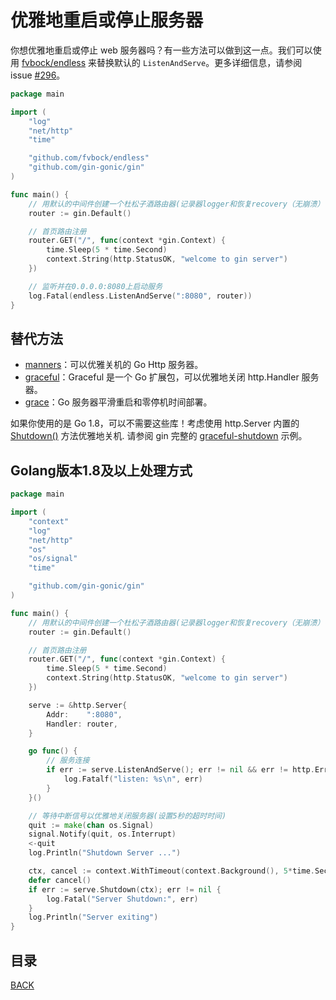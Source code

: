# 优雅地重启或停止服务器

你想优雅地重启或停止 web 服务器吗？有一些方法可以做到这一点。我们可以使用 [fvbock/endless](https://github.com/fvbock/endless) 来替换默认的 `ListenAndServe`。更多详细信息，请参阅 issue [#296](https://github.com/gin-gonic/gin/issues/296)。

```go
package main

import (
	"log"
	"net/http"
	"time"

	"github.com/fvbock/endless"
	"github.com/gin-gonic/gin"
)

func main() {
	// 用默认的中间件创建一个杜松子酒路由器(记录器logger和恢复recovery（无崩溃）中间件)
	router := gin.Default()

	// 首页路由注册
	router.GET("/", func(context *gin.Context) {
		time.Sleep(5 * time.Second)
		context.String(http.StatusOK, "welcome to gin server")
	})

	// 监听并在0.0.0.0:8080上启动服务
	log.Fatal(endless.ListenAndServe(":8080", router))
}
```

## 替代方法

- [manners](https://github.com/braintree/manners)：可以优雅关机的 Go Http 服务器。
- [graceful](https://github.com/tylerb/graceful)：Graceful 是一个 Go 扩展包，可以优雅地关闭 http.Handler 服务器。
- [grace](https://github.com/facebookgo/grace)：Go 服务器平滑重启和零停机时间部署。

如果你使用的是 Go 1.8，可以不需要这些库！考虑使用 http.Server 内置的 [Shutdown()](https://golang.org/pkg/net/http/#Server.Shutdown) 方法优雅地关机. 请参阅 gin 完整的 [graceful-shutdown](https://github.com/gin-gonic/examples/tree/master/graceful-shutdown) 示例。

## Golang版本1.8及以上处理方式

```go
package main

import (
	"context"
	"log"
	"net/http"
	"os"
	"os/signal"
	"time"

	"github.com/gin-gonic/gin"
)

func main() {
	// 用默认的中间件创建一个杜松子酒路由器(记录器logger和恢复recovery（无崩溃）中间件)
	router := gin.Default()

	// 首页路由注册
	router.GET("/", func(context *gin.Context) {
		time.Sleep(5 * time.Second)
		context.String(http.StatusOK, "welcome to gin server")
	})

	serve := &http.Server{
		Addr:    ":8080",
		Handler: router,
	}

	go func() {
		// 服务连接
		if err := serve.ListenAndServe(); err != nil && err != http.ErrServerClosed {
			log.Fatalf("listen: %s\n", err)
		}
	}()

	// 等待中断信号以优雅地关闭服务器(设置5秒的超时时间)
	quit := make(chan os.Signal)
	signal.Notify(quit, os.Interrupt)
	<-quit
	log.Println("Shutdown Server ...")

	ctx, cancel := context.WithTimeout(context.Background(), 5*time.Second)
	defer cancel()
	if err := serve.Shutdown(ctx); err != nil {
		log.Fatal("Server Shutdown:", err)
	}
	log.Println("Server exiting")
}
```

## 目录

[BACK](../GolangGin.md)
